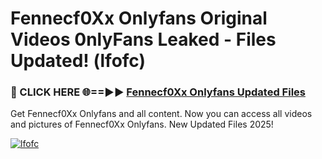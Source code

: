 # Fennecf0Xx Onlyfans Original Videos 0nlyFans Leaked - Files Updated! (lfofc)

<h3>🔴 CLICK HERE 🌐==►► <a href="https://tinyurl.com/ehrbuxhb" rel="nofollow">Fennecf0Xx Onlyfans Updated Files</a></h3>

Get Fennecf0Xx Onlyfans and all content. Now you can access all videos and pictures of Fennecf0Xx Onlyfans. New Updated Files 2025!

[![lfofc](https://i.imgur.com/lVYEuWS.gif)](https://tinyurl.com/ehrbuxhb)
